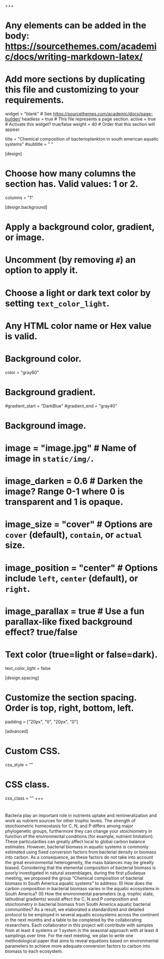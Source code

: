 +++
# Any elements can be added in the body: https://sourcethemes.com/academic/docs/writing-markdown-latex/
# Add more sections by duplicating this file and customizing to your requirements.

widget = "blank"  # See https://sourcethemes.com/academic/docs/page-builder/
headless = true  # This file represents a page section.
active = true  # Activate this widget? true/false
weight = 40 # Order that this section will appear.


title = "Chemical composition of bacterioplankton in south american aquatic systems"
#subtitle = " "

[design]
  # Choose how many columns the section has. Valid values: 1 or 2.
  columns = "1"

[design.background]
  # Apply a background color, gradient, or image.
  #   Uncomment (by removing `#`) an option to apply it.
  #   Choose a light or dark text color by setting `text_color_light`.
  #   Any HTML color name or Hex value is valid.

  # Background color.
   color = "gray60"
  
  # Background gradient.
  #gradient_start = "DarkBlue"
  #gradient_end = "gray40"
  
  # Background image.
  # image = "image.jpg"  # Name of image in `static/img/`.
  # image_darken = 0.6  # Darken the image? Range 0-1 where 0 is transparent and 1 is opaque.
  # image_size = "cover"  #  Options are `cover` (default), `contain`, or `actual` size.
  # image_position = "center"  # Options include `left`, `center` (default), or `right`.
  # image_parallax = true  # Use a fun parallax-like fixed background effect? true/false
  
  # Text color (true=light or false=dark).
  text_color_light = false

[design.spacing]
  # Customize the section spacing. Order is top, right, bottom, left.
  padding = ["20px", "0", "20px", "0"]

[advanced]
 # Custom CSS. 
 css_style = ""
 
 # CSS class.
 css_class = ""
+++
#


Bacteria play an important role in nutrients uptake and remineralization and work as nutrient sources for other trophic levels. The strength of stoichiometric homeostasis for C, N, and P differs among major phylogenetic groups, furthermore they can change your stoichiometry in function of the environmental conditions (for example, nutrient limitation). These particularities can greatly affect local to global carbon balance estimates. However, bacterial biomass in aquatic systems is commonly estimated using fixed conversion factors from bacterial density or biomass into carbon. As a consequence, as these factors do not take into account the great environmental heterogeneity, the mass balances may be greatly biased. Considering that the elemental composition of bacterial biomass is poorly investigated in natural assemblages, during the first µSudaqua meeting, we proposed the group “Chemical composition of bacterial biomass in South America aquatic systems” to address: (I) How does the carbon composition in bacterial biomass varies in the aquatic ecosystems in South America? (II) How the environmental parameters (e.g. trophic state, latitudinal gradients) would affect the C, N and P composition and stoichiometry in bacterial biomass from South America aquatic bacterial communities? As a result, we elaborated a standardized and detailed protocol to be employed in several aquatic ecosystems across the continent in the next months and a table to be completed by the collaborating researchers. Each collaborator in this project will contribute with samples from at least 4 systems or 1 system in the seasonal approach with at least 4 samplings over time. For the next meeting, we plan to write one methodological paper that aims to reveal equations based on environmental parameters to achieve more adequate conversion factors to carbon into biomass to each ecosystem.